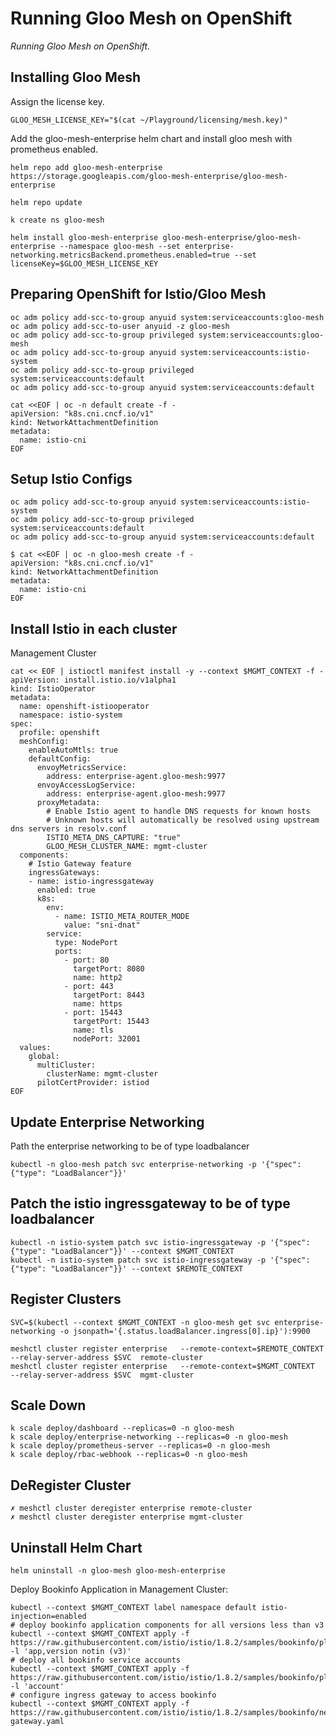 # Running Gloo Mesh on OpenShift
_Running Gloo Mesh on OpenShift._



## Installing Gloo Mesh
Assign the license key.   
```
GLOO_MESH_LICENSE_KEY="$(cat ~/Playground/licensing/mesh.key)" 
```

Add the gloo-mesh-enterprise helm chart and install gloo mesh with prometheus enabled.  
```
helm repo add gloo-mesh-enterprise https://storage.googleapis.com/gloo-mesh-enterprise/gloo-mesh-enterprise  

helm repo update  

k create ns gloo-mesh  

helm install gloo-mesh-enterprise gloo-mesh-enterprise/gloo-mesh-enterprise --namespace gloo-mesh --set enterprise-networking.metricsBackend.prometheus.enabled=true --set licenseKey=$GLOO_MESH_LICENSE_KEY  
```

## Preparing OpenShift for Istio/Gloo Mesh
`oc adm policy add-scc-to-group anyuid system:serviceaccounts:gloo-mesh`  
`oc adm policy add-scc-to-user anyuid -z gloo-mesh`  
`oc adm policy add-scc-to-group privileged system:serviceaccounts:gloo-mesh`  
`oc adm policy add-scc-to-group anyuid system:serviceaccounts:istio-system`  
`oc adm policy add-scc-to-group privileged system:serviceaccounts:default`  
`oc adm policy add-scc-to-group anyuid system:serviceaccounts:default`  
```
cat <<EOF | oc -n default create -f -
apiVersion: "k8s.cni.cncf.io/v1"
kind: NetworkAttachmentDefinition
metadata:
  name: istio-cni
EOF
```  


## Setup Istio Configs
`oc adm policy add-scc-to-group anyuid system:serviceaccounts:istio-system`  
`oc adm policy add-scc-to-group privileged system:serviceaccounts:default`  
`oc adm policy add-scc-to-group anyuid system:serviceaccounts:default`

```
$ cat <<EOF | oc -n gloo-mesh create -f -
apiVersion: "k8s.cni.cncf.io/v1"
kind: NetworkAttachmentDefinition
metadata:
  name: istio-cni
EOF
```

<!-- ```
kind: SecurityContextConstraints
apiVersion: v1
metadata:
  name: scc-admin
allowPrivilegedContainer: true
runAsUser:
  type: RunAsAny
seLinuxContext:
  type: RunAsAny
fsGroup:
  type: RunAsAny
supplementalGroups:
  type: RunAsAny
users:
- cw-admin
groups:
- my-admin-group
``` -->

## Install Istio in each cluster

Management Cluster
```
cat << EOF | istioctl manifest install -y --context $MGMT_CONTEXT -f -
apiVersion: install.istio.io/v1alpha1
kind: IstioOperator
metadata:
  name: openshift-istiooperator
  namespace: istio-system
spec:
  profile: openshift
  meshConfig:
    enableAutoMtls: true
    defaultConfig:
      envoyMetricsService:
        address: enterprise-agent.gloo-mesh:9977
      envoyAccessLogService:
        address: enterprise-agent.gloo-mesh:9977
      proxyMetadata:
        # Enable Istio agent to handle DNS requests for known hosts
        # Unknown hosts will automatically be resolved using upstream dns servers in resolv.conf
        ISTIO_META_DNS_CAPTURE: "true"
        GLOO_MESH_CLUSTER_NAME: mgmt-cluster
  components:
    # Istio Gateway feature
    ingressGateways:
    - name: istio-ingressgateway
      enabled: true
      k8s:
        env:
          - name: ISTIO_META_ROUTER_MODE
            value: "sni-dnat"
        service:
          type: NodePort
          ports:
            - port: 80
              targetPort: 8080
              name: http2
            - port: 443
              targetPort: 8443
              name: https
            - port: 15443
              targetPort: 15443
              name: tls
              nodePort: 32001
  values:
    global:
      multiCluster:
        clusterName: mgmt-cluster
      pilotCertProvider: istiod
EOF
```

## Update Enterprise Networking
Path the enterprise networking to be of type loadbalancer
```
kubectl -n gloo-mesh patch svc enterprise-networking -p '{"spec": {"type": "LoadBalancer"}}' 
```  

## Patch the istio ingressgateway to be of type loadbalancer   
```
kubectl -n istio-system patch svc istio-ingressgateway -p '{"spec": {"type": "LoadBalancer"}}' --context $MGMT_CONTEXT
kubectl -n istio-system patch svc istio-ingressgateway -p '{"spec": {"type": "LoadBalancer"}}' --context $REMOTE_CONTEXT
```

## Register Clusters
```
SVC=$(kubectl --context $MGMT_CONTEXT -n gloo-mesh get svc enterprise-networking -o jsonpath='{.status.loadBalancer.ingress[0].ip}'):9900

meshctl cluster register enterprise   --remote-context=$REMOTE_CONTEXT   --relay-server-address $SVC  remote-cluster 
meshctl cluster register enterprise   --remote-context=$MGMT_CONTEXT   --relay-server-address $SVC  mgmt-cluster
```


## Scale Down
```
k scale deploy/dashboard --replicas=0 -n gloo-mesh 
k scale deploy/enterprise-networking --replicas=0 -n gloo-mesh 
k scale deploy/prometheus-server --replicas=0 -n gloo-mesh 
k scale deploy/rbac-webhook --replicas=0 -n gloo-mesh 
```



## DeRegister Cluster
```
✗ meshctl cluster deregister enterprise remote-cluster
✗ meshctl cluster deregister enterprise mgmt-cluster
```


## Uninstall Helm Chart 
```
helm uninstall -n gloo-mesh gloo-mesh-enterprise
```


Deploy Bookinfo Application in Management Cluster:  
```
kubectl --context $MGMT_CONTEXT label namespace default istio-injection=enabled
# deploy bookinfo application components for all versions less than v3
kubectl --context $MGMT_CONTEXT apply -f https://raw.githubusercontent.com/istio/istio/1.8.2/samples/bookinfo/platform/kube/bookinfo.yaml -l 'app,version notin (v3)'
# deploy all bookinfo service accounts
kubectl --context $MGMT_CONTEXT apply -f https://raw.githubusercontent.com/istio/istio/1.8.2/samples/bookinfo/platform/kube/bookinfo.yaml -l 'account'
# configure ingress gateway to access bookinfo
kubectl --context $MGMT_CONTEXT apply -f https://raw.githubusercontent.com/istio/istio/1.8.2/samples/bookinfo/networking/bookinfo-gateway.yaml
````